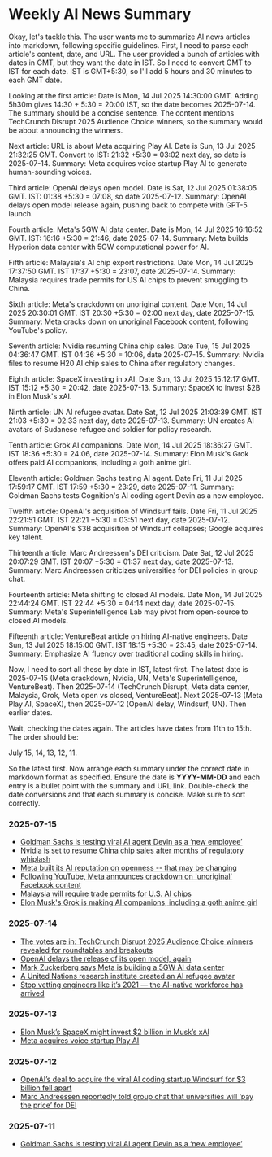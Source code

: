 # Weekly AI News Summary

<think>
Okay, let's tackle this. The user wants me to summarize AI news articles into markdown, following specific guidelines. First, I need to parse each article's content, date, and URL. The user provided a bunch of articles with dates in GMT, but they want the date in IST. So I need to convert GMT to IST for each date. IST is GMT+5:30, so I'll add 5 hours and 30 minutes to each GMT date.

Looking at the first article: Date is Mon, 14 Jul 2025 14:30:00 GMT. Adding 5h30m gives 14:30 + 5:30 = 20:00 IST, so the date becomes 2025-07-14. The summary should be a concise sentence. The content mentions TechCrunch Disrupt 2025 Audience Choice winners, so the summary would be about announcing the winners.

Next article: URL is about Meta acquiring Play AI. Date is Sun, 13 Jul 2025 21:32:25 GMT. Convert to IST: 21:32 +5:30 = 03:02 next day, so date is 2025-07-14. Summary: Meta acquires voice startup Play AI to generate human-sounding voices.

Third article: OpenAI delays open model. Date is Sat, 12 Jul 2025 01:38:05 GMT. IST: 01:38 +5:30 = 07:08, so date 2025-07-12. Summary: OpenAI delays open model release again, pushing back to compete with GPT-5 launch.

Fourth article: Meta's 5GW AI data center. Date is Mon, 14 Jul 2025 16:16:52 GMT. IST: 16:16 +5:30 = 21:46, date 2025-07-14. Summary: Meta builds Hyperion data center with 5GW computational power for AI.

Fifth article: Malaysia's AI chip export restrictions. Date Mon, 14 Jul 2025 17:37:50 GMT. IST 17:37 +5:30 = 23:07, date 2025-07-14. Summary: Malaysia requires trade permits for US AI chips to prevent smuggling to China.

Sixth article: Meta's crackdown on unoriginal content. Date Mon, 14 Jul 2025 20:30:01 GMT. IST 20:30 +5:30 = 02:00 next day, date 2025-07-15. Summary: Meta cracks down on unoriginal Facebook content, following YouTube's policy.

Seventh article: Nvidia resuming China chip sales. Date Tue, 15 Jul 2025 04:36:47 GMT. IST 04:36 +5:30 = 10:06, date 2025-07-15. Summary: Nvidia files to resume H20 AI chip sales to China after regulatory changes.

Eighth article: SpaceX investing in xAI. Date Sun, 13 Jul 2025 15:12:17 GMT. IST 15:12 +5:30 = 20:42, date 2025-07-13. Summary: SpaceX to invest $2B in Elon Musk's xAI.

Ninth article: UN AI refugee avatar. Date Sat, 12 Jul 2025 21:03:39 GMT. IST 21:03 +5:30 = 02:33 next day, date 2025-07-13. Summary: UN creates AI avatars of Sudanese refugee and soldier for policy research.

Tenth article: Grok AI companions. Date Mon, 14 Jul 2025 18:36:27 GMT. IST 18:36 +5:30 = 24:06, date 2025-07-14. Summary: Elon Musk's Grok offers paid AI companions, including a goth anime girl.

Eleventh article: Goldman Sachs testing AI agent. Date Fri, 11 Jul 2025 17:59:17 GMT. IST 17:59 +5:30 = 23:29, date 2025-07-11. Summary: Goldman Sachs tests Cognition's AI coding agent Devin as a new employee.

Twelfth article: OpenAI's acquisition of Windsurf fails. Date Fri, 11 Jul 2025 22:21:51 GMT. IST 22:21 +5:30 = 03:51 next day, date 2025-07-12. Summary: OpenAI's $3B acquisition of Windsurf collapses; Google acquires key talent.

Thirteenth article: Marc Andreessen's DEI criticism. Date Sat, 12 Jul 2025 20:07:29 GMT. IST 20:07 +5:30 = 01:37 next day, date 2025-07-13. Summary: Marc Andreessen criticizes universities for DEI policies in group chat.

Fourteenth article: Meta shifting to closed AI models. Date Mon, 14 Jul 2025 22:44:24 GMT. IST 22:44 +5:30 = 04:14 next day, date 2025-07-15. Summary: Meta's Superintelligence Lab may pivot from open-source to closed AI models.

Fifteenth article: VentureBeat article on hiring AI-native engineers. Date Sun, 13 Jul 2025 18:15:00 GMT. IST 18:15 +5:30 = 23:45, date 2025-07-14. Summary: Emphasize AI fluency over traditional coding skills in hiring.

Now, I need to sort all these by date in IST, latest first. The latest date is 2025-07-15 (Meta crackdown, Nvidia, UN, Meta's Superintelligence, VentureBeat). Then 2025-07-14 (TechCrunch Disrupt, Meta data center, Malaysia, Grok, Meta open vs closed, VentureBeat). Next 2025-07-13 (Meta Play AI, SpaceX), then 2025-07-12 (OpenAI delay, Windsurf, UN). Then earlier dates.

Wait, checking the dates again. The articles have dates from 11th to 15th. The order should be:

July 15, 14, 13, 12, 11.

So the latest first. Now arrange each summary under the correct date in markdown format as specified. Ensure the date is **YYYY-MM-DD** and each entry is a bullet point with the summary and URL link. Double-check the date conversions and that each summary is concise. Make sure to sort correctly.
</think>

### 2025-07-15
- [Goldman Sachs is testing viral AI agent Devin as a ‘new employee’](https://techcrunch.com/2025/07/11/goldman-sachs-is-testing-viral-ai-agent-devin-as-a-new-employee/)
- [Nvidia is set to resume China chip sales after months of regulatory whiplash](https://techcrunch.com/2025/07/14/nvidia-is-set-to-resume-china-chip-sales-after-months-of-regulatory-whiplash/)
- [Meta built its AI reputation on openness -- that may be changing](https://techcrunch.com/2025/07/14/meta-built-its-ai-reputation-on-openness-that-may-be-changing/)
- [Following YouTube, Meta announces crackdown on 'unoriginal' Facebook content](https://techcrunch.com/2025/07/14/following-youtube-meta-announces-crackdown-on-unoriginal-facebook-content/)
- [Malaysia will require trade permits for U.S. AI chips](https://techcrunch.com/2025/07/14/malaysia-will-require-trade-permits-for-u-s-ai-chips/)
- [Elon Musk's Grok is making AI companions, including a goth anime girl](https://techcrunch.com/2025/07/14/elon-musks-grok-is-making-ai-companions-including-a-goth-anime-girl/)

### 2025-07-14
- [The votes are in: TechCrunch Disrupt 2025 Audience Choice winners revealed for roundtables and breakouts](https://techcrunch.com/2025/07/14/the-votes-are-in-techcrunch-disrupt-2025-audience-choice-winners-revealed-for-roundtables-and-breakouts/)
- [OpenAI delays the release of its open model, again](https://techcrunch.com/2025/07/11/openai-delays-the-release-of-its-open-model-again/)
- [Mark Zuckerberg says Meta is building a 5GW AI data center](https://techcrunch.com/2025/07/14/mark-zuckerberg-says-meta-is-building-a-5gw-ai-data-center/)
- [A United Nations research institute created an AI refugee avatar](https://techcrunch.com/2025/07/12/a-united-nations-research-institute-created-an-ai-refugee-avatar/)
- [Stop vetting engineers like it’s 2021 — the AI-native workforce has arrived](https://venturebeat.com/programming-development/stop-vetting-engineers-like-its-2021-the-ai-native-workforce-has-arrived/)

### 2025-07-13
- [Elon Musk’s SpaceX might invest $2 billion in Musk’s xAI](https://techcrunch.com/2025/07/13/elon-musks-spacex-might-invest-2-billion-in-musks-xai/)
- [Meta acquires voice startup Play AI](https://techcrunch.com/2025/07/13/meta-acquires-voice-startup-play-ai/)

### 2025-07-12
- [OpenAI’s deal to acquire the viral AI coding startup Windsurf for $3 billion fell apart](https://techcrunch.com/2025/07/11/windsurfs-ceo-goes-to-google-openais-acquisition-falls-apart/)
- [Marc Andreessen reportedly told group chat that universities will ‘pay the price’ for DEI](https://techcrunch.com/2025/07/12/marc-andreessen-reportedly-told-group-chat-that-universities-will-pay-the-price-for-dei/)

### 2025-07-11
- [Goldman Sachs is testing viral AI agent Devin as a ‘new employee’](https://techcrunch.com/2025/07/11/goldman-sachs-is-testing-viral-ai-agent-devin-as-a-new-employee/)